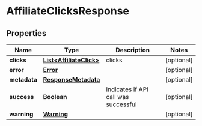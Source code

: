 
# AffiliateClicksResponse

## Properties
Name | Type | Description | Notes
------------ | ------------- | ------------- | -------------
**clicks** | [**List&lt;AffiliateClick&gt;**](AffiliateClick.md) | clicks |  [optional]
**error** | [**Error**](Error.md) |  |  [optional]
**metadata** | [**ResponseMetadata**](ResponseMetadata.md) |  |  [optional]
**success** | **Boolean** | Indicates if API call was successful |  [optional]
**warning** | [**Warning**](Warning.md) |  |  [optional]



